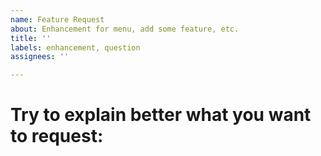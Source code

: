 ```yaml
---
name: Feature Request
about: Enhancement for menu, add some feature, etc.
title: ''
labels: enhancement, question
assignees: ''

---
```


# Try to explain better what you want to request:
